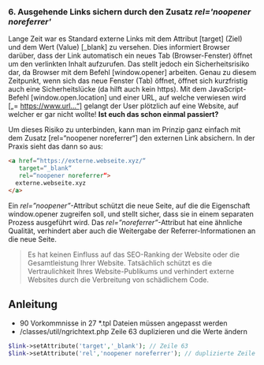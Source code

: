 ### 6. Ausgehende Links sichern durch den Zusatz _rel='noopener noreferrer'_

Lange Zeit war es Standard externe Links mit dem Attribut [target] (Ziel) und dem Wert (Value) [_blank] zu versehen. Dies informiert Browser darüber, dass der Link automatisch ein neues Tab (Browser-Fenster) öffnet um den verlinkten Inhalt aufzurufen. Das stellt jedoch ein Sicherheitsrisiko dar, da Browser mit dem Befehl [window.opener] arbeiten. Genau zu diesem Zeitpunkt, wenn sich das neue Fenster (Tab) öffnet, öffnet sich kurzfristig auch eine Sicherheitslücke (da hilft auch kein https). Mit dem JavaScript-Befehl [window.open.location] und einer URL, auf welche verwiesen wird [„= https://www.url…“] gelangt der User plötzlich auf eine Website, auf welcher er gar nicht wollte! **Ist euch das schon einmal passiert?**

Um dieses Risiko zu unterbinden, kann man im Prinzip ganz einfach mit dem Zusatz [rel=“noopener noreferrer“] den externen Link absichern. In der Praxis sieht das dann so aus:
```html
<a href=“https://externe.webseite.xyz/“
   target=“_blank“
   rel=“noopener noreferrer“>
  externe.webseite.xyz
</a>
```
Ein _rel=”noopener”_-Attribut schützt die neue Seite, auf die die Eigenschaft window.opener zugreifen soll, und stellt sicher, dass sie in einem separaten Prozess ausgeführt wird.
Das _rel=”noreferrer”_-Attribut hat eine ähnliche Qualität, verhindert aber auch die Weitergabe der Referrer-Informationen an die neue Seite.

> Es hat keinen Einfluss auf das SEO-Ranking der Website oder die Gesamtleistung Ihrer Website. Tatsächlich schützt es die Vertraulichkeit Ihres Website-Publikums und verhindert externe Websites durch die Verbreitung von schädlichem Code.

## Anleitung

- 90 Vorkommnisse in 27 *.tpl Dateien müssen angepasst werden
- /classes/util/ngrichtext.php Zeile 63 duplizieren und die Werte ändern

```php
$link->setAttribute('target','_blank'); // Zeile 63
$link->setAttribute('rel','noopener noreferrer'); // duplizierte Zeile
```
